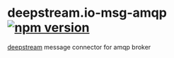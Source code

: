 deepstream.io-msg-amqp [![npm version](https://badge.fury.io/js/deepstream.io-msg-amqp.svg)](http://badge.fury.io/js/deepstream.io-msg-amqp)
======================

[deepstream](http://deepstream.io) message connector for amqp broker
